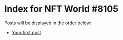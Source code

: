 # Index for NFT World #8105
Posts will be displayed in the order below:

- [Your first post](./001-first.md)

